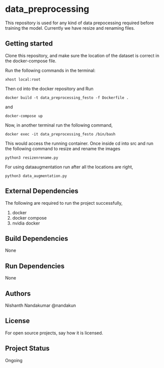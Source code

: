 # data_preprocessing

This repository is used for any kind of data prepocessing required before training the model. Currently we have resize and renaming files.

## Getting started

Clone this repository, and make sure the location of the dataset is correct in the docker-compose file.

Run the following commands in the terminal:

```
xhost local:root 
```
Then cd into the docker repository and Run

```
docker build -t data_preprocessing_festo -f Dockerfile .
```
and
```
docker-compose up
```

Now, in another terminal run the following command,

```
docker exec -it data_preprocessing_festo /bin/bash
```
This would access the running container. Once inside cd into src and run the following command to resize and rename the images

```
python3 resizenrename.py
```

For using dataaugmentation run after all the locations are right,

```
python3 data_augmentation.py
```

## External Dependencies

The following are required to run the project successfully,

1. docker
2. docker compose
3. nvidia docker

## Build Dependencies

None

## Run Dependencies

None

## Authors

Nishanth Nandakumar @nandakun

## License

For open source projects, say how it is licensed.

## Project Status

Ongoing

